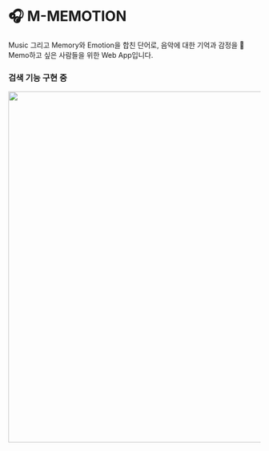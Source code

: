 # 🎧 M-MEMOTION
Music 그리고 Memory와 Emotion을 합친 단어로, 음악에 대한 기억과 감정을 📝 Memo하고 싶은 사람들을 위한 Web App입니다.

### 검색 기능 구현 중
<img src="https://user-images.githubusercontent.com/77760931/120586369-62533900-c46e-11eb-81ec-fad4071c53c0.png" width=700>
